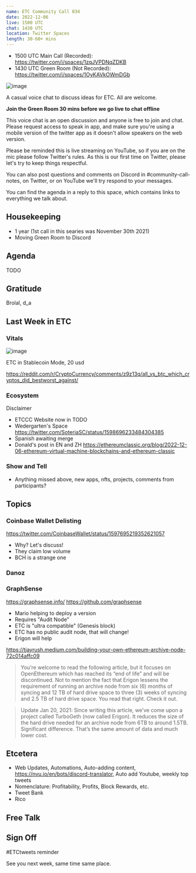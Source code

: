 ```yaml
---
name: ETC Community Call 034
date: 2022-12-06
live: 1500 UTC
chat: 1430 UTC
location: Twitter Spaces
length: 30-60+ mins
---
```


- 1500 UTC Main Call (Recorded): https://twitter.com/i/spaces/1zqJVPDNqZDKB
- 1430 UTC Green Room (Not Recorded): https://twitter.com/i/spaces/1OyKAVkOWmDGb

![image](https://user-images.githubusercontent.com/1696942/205619494-01458e09-d537-4e19-add9-6304fc094c59.png)

A casual voice chat to discuss ideas for ETC. All are welcome.

**Join the Green Room 30 mins before we go live to chat offline**

This voice chat is an open discussion and anyone is free to join and chat. Please request access to speak in app, and make sure you're using a mobile version of the twitter app as it doesn't allow speakers on the web version.

Please be reminded this is live streaming on YouTube, so if you are on the mic please follow Twitter's rules. As this is our first time on Twitter, please let's try to keep things respectful.

You can also post questions and comments on Discord in #community-call-notes, on Twitter, or on YouTube we'll try respond to your messages.

You can find the agenda in a reply to this space, which contains links to everything we talk about.

## Housekeeping

- 1 year (1st call in this searies was November 30th 2021)
- Moving Green Room to Discord

## Agenda

TODO

## Gratitude

Brolal, d_a

## Last Week in ETC

### Vitals

![image](https://user-images.githubusercontent.com/1696942/205920653-f02181d7-1597-4703-8236-10f34a11b76e.png)

ETC in Stablecoin Mode, 20 usd

https://reddit.com/r/CryptoCurrency/comments/z9z13q/all_vs_btc_which_cryptos_did_bestworst_against/

### Ecosystem

Disclaimer

- ETCCC Website now in TODO
- Wedergarten's Space https://twitter.com/SoteriaSC/status/1598696233484304385
- Spanish awaiting merge
- Donald's post in EN and ZH https://ethereumclassic.org/blog/2022-12-06-ethereum-virtual-machine-blockchains-and-ethereum-classic

### Show and Tell

- Anything missed above, new apps, nfts, projects, comments from participants?

## Topics

### Coinbase Wallet Delisting

https://twitter.com/CoinbaseWallet/status/1597695219352621057

- Why? Let's discuss!
- They claim low volume
- BCH is a strange one

### Danoz

### GraphSense

https://graphsense.info/
https://github.com/graphsense

- Mario helping to deploy a version
- Requires "Audit Node"
- ETC is "ultra compatible" (Genesis block)
- ETC has no public audit node, that will change!
- Erigon will help

https://tjayrush.medium.com/building-your-own-ethereum-archive-node-72c014affc09

> You’re welcome to read the following article, but it focuses on OpenEthereum which has reached its “end of life” and will be discontinued. Not to mention the fact that Erigon lessens the requirement of running an archive node from six (6) months of syncing and 12 TB of hard drive space to three (3) weeks of syncing and 2.5 TB of hard drive space. You read that right. Check it out.

> Update Jan 20, 2021: Since writing this article, we’ve come upon a project called TurboGeth (now called Erigon). It reduces the size of the hard drive needed for an archive node from 6TB to around 1.5TB. Significant difference. That’s the same amount of data and much lower cost.

## Etcetera

- Web Updates, Automations, Auto-adding content, https://nvu.io/en/bots/discord-translator, Auto add Youtube, weekly top tweets
- Nomenclature: Profitability, Profits, Block Rewards, etc.
- Tweet Bank
- Rico

## Free Talk

## Sign Off

#ETCtweets reminder

See you next week, same time same place.
